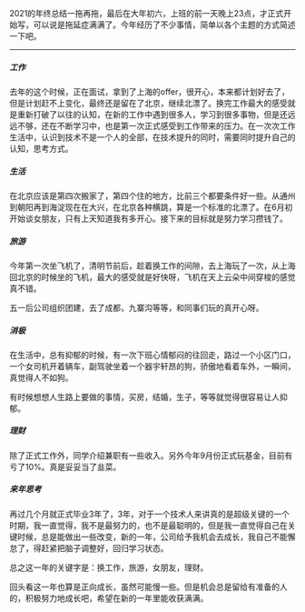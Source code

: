 2021的年终总结一拖再拖，最后在大年初六，上班的前一天晚上23点，才正式开始写，可以说是拖延症满满了。今年经历了不少事情，简单以各个主题的方式简述一下吧。

------

##### 工作

去年的这个时候，正在面试，拿到了上海的offer，很开心，本来都计划好去了，但是计划赶不上变化，最终还是留在了北京，继续北漂了。换完工作最大的感受就是重新打破了以往的认知，在新的工作中遇到很多人，学习到很多事物，但是还远远不够，还在不断学习中，也是第一次正式感受到工作带来的压力。在一次次工作生活中，认识到技术不是一个人的全部，在技术提升的同时，需要同时提升自己的认知，思考方式。

##### 生活

在北京应该是第四次搬家了，第四个住的地方，比前三个都要条件好一些。从通州到朝阳再到海淀现在在大兴，在北京各种横跳，算是一个标准的北漂了。在6月初开始谈女朋友，只有上天知道我有多开心。接下来的目标就是努力学习攒钱了。

##### 旅游

今年第一次坐飞机了，清明节前后，趁着换工作的间隙，去上海玩了一次，从上海回北京的时候坐的飞机，最大的感受就是好快呀，飞机在天上云朵中间穿梭的感觉真不错。

五一后公司组织团建，去了成都，九寨沟等等，和同事们玩的真开心呀。

##### 消极

在生活中，总有抑郁的时候，有一次下班心情郁闷的往回走，路过一个小区门口，一个女司机开着辆车，副驾驶坐着一个器宇轩昂的狗，骄傲地看着车外，一瞬间，真觉得人不如狗。

有时候想想人生路上要做的事情，买房，结婚，生子，等等就觉得很容易让人抑郁。

##### 理财

除了正式工作外，同学介绍兼职有一些收入。另外今年9月份正式玩基金，目前有亏了10%。真是妥妥当了韭菜。

##### 来年思考

再过几个月就正式毕业3年了，3年，对于一个技术人来讲真的是超级关键的一个时期，我一直觉得，我不是最努力的，也不是最聪明的，但是我一直觉得自己在关键时候，总是能做出一些改变，新的一年，公司给予我机会去成长，我自己不能懈怠了，得赶紧把脑子调整好，回归学习状态。



总之这一年的关键字是：换工作，旅游，女朋友，理财。



回头看这一年也算是正向成长，虽然可能慢一些。但是机会总是留给有准备的人的，积极努力地成长吧，希望在新的一年里能收获满满。















